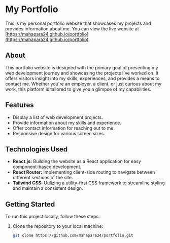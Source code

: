 # My Portfolio

This is my personal portfolio website that showcases my projects and provides information about me. You can view the live website at [https://mahapara24.github.io/portfolio](https://mahapara24.github.io/portfolio).


## About

This portfolio website is designed with the primary goal of presenting my web development journey and showcasing the projects I've worked on. It offers visitors insight into my skills, experiences, and provides a means to contact me. Whether you're an employer, a client, or just curious about my work, this platform is tailored to give you a glimpse of my capabilities.

## Features

- Display a list of web development projects.
- Provide information about my skills and experience.
- Offer contact information for reaching out to me.
- Responsive design for various screen sizes.

## Technologies Used

- **React.js:** Building the website as a React application for easy component-based development.
- **React Router:** Implementing client-side routing to navigate between different sections of the site.
- **Tailwind CSS:** Utilizing a utility-first CSS framework to streamline styling and maintain a consistent design.

## Getting Started

To run this project locally, follow these steps:

1. Clone the repository to your local machine:

   ```bash
   git clone https://github.com/mahapara24/portfolio.git

